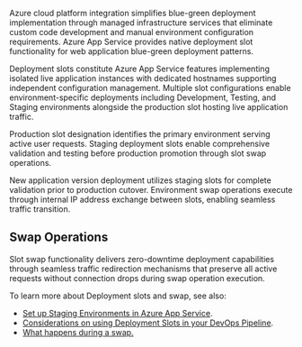 Azure cloud platform integration simplifies blue-green deployment implementation through managed infrastructure services that eliminate custom code development and manual environment configuration requirements. Azure App Service provides native deployment slot functionality for web application blue-green deployment patterns.

Deployment slots constitute Azure App Service features implementing isolated live application instances with dedicated hostnames supporting independent configuration management. Multiple slot configurations enable environment-specific deployments including Development, Testing, and Staging environments alongside the production slot hosting live application traffic.

Production slot designation identifies the primary environment serving active user requests. Staging deployment slots enable comprehensive validation and testing before production promotion through slot swap operations.

New application version deployment utilizes staging slots for complete validation prior to production cutover. Environment swap operations execute through internal IP address exchange between slots, enabling seamless traffic transition.

## Swap Operations

Slot swap functionality delivers zero-downtime deployment capabilities through seamless traffic redirection mechanisms that preserve all active requests without connection drops during swap operation execution.

To learn more about Deployment slots and swap, see also:

- [Set up Staging Environments in Azure App Service](/azure/app-service/deploy-staging-slots).
- [Considerations on using Deployment Slots in your DevOps Pipeline](https://blogs.msdn.microsoft.com/devops/2017/04/10/considerations-on-using-deployment-slots-in-your-devops-pipeline/).
- [What happens during a swap.](/azure/app-service/deploy-staging-slots)
